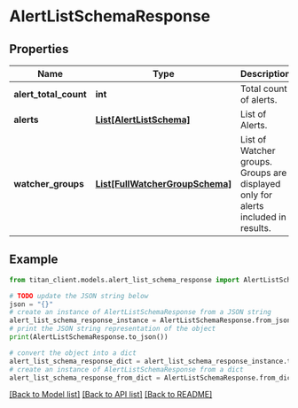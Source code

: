 # AlertListSchemaResponse


## Properties

Name | Type | Description | Notes
------------ | ------------- | ------------- | -------------
**alert_total_count** | **int** | Total count of alerts. | 
**alerts** | [**List[AlertListSchema]**](AlertListSchema.md) | List of Alerts. | [optional] 
**watcher_groups** | [**List[FullWatcherGroupSchema]**](FullWatcherGroupSchema.md) | List of Watcher groups. Groups are displayed only for alerts included in results. | [optional] 

## Example

```python
from titan_client.models.alert_list_schema_response import AlertListSchemaResponse

# TODO update the JSON string below
json = "{}"
# create an instance of AlertListSchemaResponse from a JSON string
alert_list_schema_response_instance = AlertListSchemaResponse.from_json(json)
# print the JSON string representation of the object
print(AlertListSchemaResponse.to_json())

# convert the object into a dict
alert_list_schema_response_dict = alert_list_schema_response_instance.to_dict()
# create an instance of AlertListSchemaResponse from a dict
alert_list_schema_response_from_dict = AlertListSchemaResponse.from_dict(alert_list_schema_response_dict)
```
[[Back to Model list]](../README.md#documentation-for-models) [[Back to API list]](../README.md#documentation-for-api-endpoints) [[Back to README]](../README.md)



